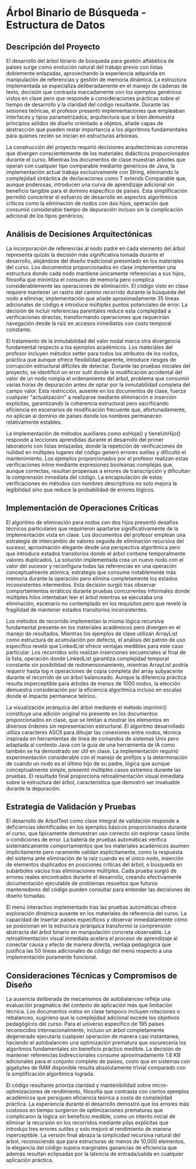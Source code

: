 # Árbol Binario de Búsqueda - Estructura de Datos

## Descripción del Proyecto

El desarrollo del árbol binario de búsqueda para gestión alfabética de países surge como evolución natural del trabajo previo con listas doblemente enlazadas, aprovechando la experiencia adquirida en manipulación de referencias y gestión de memoria dinámica. La estructura implementada se especializa deliberadamente en el manejo de cadenas de texto, decisión que contrasta marcadamente con los ejemplos genéricos vistos en clase pero que responde a consideraciones prácticas sobre el tiempo de desarrollo y la claridad del código resultante. Durante las sesiones teóricas, el profesor presentó implementaciones que empleaban interfaces y tipos parametrizados, arquitectura que si bien demuestra principios sólidos de diseño orientado a objetos, añade capas de abstracción que pueden restar importancia a los algoritmos fundamentales para quienes recién se inician en estructuras arbóreas.

La construcción del proyecto requirió decisiones arquitectónicas concretas que divergen conscientemente de los materiales didácticos proporcionados durante el curso. Mientras los documentos de clase muestran árboles que operan con cualquier tipo comparable mediante genéricos de Java, la implementación actual trabaja exclusivamente con String, eliminando la complejidad sintáctica de declaraciones como T extends Comparable<T> que, aunque poderosas, introducen una curva de aprendizaje adicional sin beneficio tangible para el dominio específico de países. Esta simplificación permitió concentrar el esfuerzo de desarrollo en aspectos algorítmicos críticos como la eliminación de nodos con dos hijos, operación que consumió considerable tiempo de depuración incluso sin la complicación adicional de los tipos genéricos.

## Análisis de Decisiones Arquitectónicas

La incorporación de referencias al nodo padre en cada elemento del árbol representa quizás la decisión más significativa tomada durante el desarrollo, alejándose del diseño tradicional presentado en los materiales del curso. Los documentos proporcionados en clase implementan una estructura donde cada nodo mantiene únicamente referencias a sus hijos, filosofía que minimiza el consumo de memoria pero complica considerablemente las operaciones de eliminación. El código visto en clase requiere mantener un rastro del camino recorrido durante la búsqueda del nodo a eliminar, implementación que añade aproximadamente 35 líneas adicionales de código e introduce múltiples puntos potenciales de error. La decisión de incluir referencias parentales reduce esta complejidad a verificaciones directas, transformando operaciones que requerirían navegación desde la raíz en accesos inmediatos con costo temporal constante.

El tratamiento de la inmutabilidad del valor nodal marca otra divergencia fundamental respecto a los ejemplos académicos. Los materiales del profesor incluyen métodos setter para todos los atributos de los nodos, práctica que aunque ofrece flexibilidad aparente, introduce riesgos de corrupción estructural difíciles de detectar. Durante las pruebas iniciales del proyecto, se identificó un error sutil donde la modificación accidental del valor de un nodo rompía el ordenamiento del árbol, problema que consumió varias horas de depuración antes de optar por la inmutabilidad completa del campo valor. Esta restricción, ausente en los documentos de clase, fuerza cualquier "actualización" a realizarse mediante eliminación e inserción explícitas, garantizando la coherencia estructural pero sacrificando eficiencia en escenarios de modificación frecuente que, afortunadamente, no aplican al dominio de países donde los nombres permanecen relativamente estables.

La implementación de métodos auxiliares como esHoja() y tieneUnHijo() responde a lecciones aprendidas durante el desarrollo del primer laboratorio con listas enlazadas, donde la repetición de verificaciones de nulidad en múltiples lugares del código generó errores sutiles y dificultó el mantenimiento. Los ejemplos proporcionados por el profesor realizan estas verificaciones inline mediante expresiones booleanas complejas que, aunque correctas, resultan propensas a errores de transcripción y dificultan la comprensión inmediata del código. La encapsulación de estas verificaciones en métodos con nombres descriptivos no solo mejora la legibilidad sino que reduce la probabilidad de errores lógicos.

## Implementación de Operaciones Críticas

El algoritmo de eliminación para nodos con dos hijos presentó desafíos técnicos particulares que requirieron apartarse significativamente de la implementación vista en clase. Los documentos del profesor emplean una estrategia de intercambio de valores seguida de eliminación recursiva del sucesor, aproximación elegante desde una perspectiva algorítmica pero que introduce estados transitorios donde el árbol contiene temporalmente valores duplicados. La solución implementada crea un nuevo nodo con el valor del sucesor y reconfigura todas las referencias en una operación conceptualmente atómica, estrategia que consume notablemente más memoria durante la operación pero elimina completamente los estados inconsistentes intermedios. Esta decisión surgió tras observar comportamientos erráticos durante pruebas concurrentes informales donde múltiples hilos intentaban leer el árbol mientras se ejecutaba una eliminación, escenario no contemplado en los requisitos pero que reveló la fragilidad de mantener estados transitorios inconsistentes.

Los métodos de recorrido implementan la misma lógica recursiva fundamental presente en los materiales académicos pero divergen en el manejo de resultados. Mientras los ejemplos de clase utilizan ArrayList como estructura de acumulación por defecto, el análisis del patrón de uso específico reveló que LinkedList ofrece ventajas medibles para este caso particular. Los recorridos solo realizan inserciones secuenciales al final de la lista, operación donde LinkedList garantiza complejidad temporal constante sin posibilidad de redimensionamiento, mientras ArrayList podría requerir hasta log n operaciones de copia completa del array subyacente durante el recorrido de un árbol balanceado. Aunque la diferencia práctica resulta imperceptible para árboles de menos de 1000 nodos, la elección demuestra consideración por la eficiencia algorítmica incluso en escalas donde el impacto permanece teórico.

La visualización jerárquica del árbol mediante el método imprimir() constituye una adición original no presente en los documentos proporcionados en clase, que se limitan a mostrar los elementos en diversos órdenes sin representación estructural. El algoritmo desarrollado utiliza caracteres ASCII para dibujar las conexiones entre nodos, técnica inspirada en herramientas de línea de comandos de sistemas Unix pero adaptada al contexto Java con la guía de una herramienta de IA como también se ha demostrado ser útil en clase. La implementación requirió experimentación considerable con el manejo de prefijos y la determinación de cuándo un nodo es el último hijo de su padre, lógica que aunque conceptualmente simple, presentó múltiples casos extremos durante las pruebas. El resultado final proporciona retroalimentación visual inmediata sobre la estructura del árbol, característica que demostró ser invaluable durante la depuración.

## Estrategia de Validación y Pruebas

El desarrollo de ArbolTest como clase integral de validación responde a deficiencias identificadas en los ejemplos básicos proporcionados durante el curso, que típicamente demuestran uso correcto sin explorar casos límite o condiciones de error. La batería de pruebas automáticas verifica sistemáticamente comportamientos que los materiales académicos asumen implícitamente pero raramente validan explícitamente, como la respuesta del sistema ante eliminación de la raíz cuando es el único nodo, inserción de elementos duplicados en posiciones críticas del árbol, o búsqueda en subárboles vacíos tras eliminaciones múltiples. Cada prueba surgió de errores reales encontrados durante el desarrollo, creando efectivamente documentación ejecutable de problemas resueltos que futuros mantenedores del código pueden consultar para entender las decisiones de diseño tomadas.

El menú interactivo implementado tras las pruebas automáticas ofrece exploración dinámica ausente en los materiales de referencia del curso. La capacidad de insertar países específicos y observar inmediatamente cómo se posicionan en la estructura jerárquica transformó la comprensión abstracta del árbol binario en manipulación concreta observable. La retroalimentación visual inmediata acelera el proceso de aprendizaje al conectar causa y efecto de manera directa, ventaja pedagógica que justifica las 50 líneas adicionales de código del menú respecto a una implementación puramente funcional.

## Consideraciones Técnicas y Compromisos de Diseño

La ausencia deliberada de mecanismos de autobalanceo refleja una evaluación pragmática del contexto de aplicación más que limitación técnica. Los documentos vistos en clase tampoco incluyen rotaciones o rebalanceo, sugirieno que la complejidad adicional excede los objetivos pedagógicos del curso. Para el universo específico de 195 países reconocidos internacionalmente, incluso un árbol completamente degenerado ejecutaría cualquier operación de manera casi instantanea, haciendo el autobalanceo una optimización prematura que oscurecería los algoritmos fundamentales sin beneficio práctico medible. La decisión de mantener referencias bidireccionales consume aproximadamente 1.6 KB adicionales para el conjunto completo de países, costo que en sistemas con gigabytes de RAM disponible resulta absolutamente trivial comparado con la simplificación algorítmica lograda.

El código resultante prioriza claridad y mantenibilidad sobre micro-optimizaciones de rendimiento, filosofía que contrasta con ciertos ejemplos académicos que persiguen eficiencia teórica a costa de complejidad práctica. La experiencia durante el desarrollo demostró que los errores más costosos en tiempo surgieron de optimizaciones prematuras que complicaron la lógica sin beneficio medible, como un intento inicial de eliminar la recursión en los recorridos mediante pilas explícitas que introdujo tres errores sutiles y solo mejoró el rendimiento de manera inperceptible. La versión final abraza la simplicidad recursiva natural del árbol, reconociendo que para estructuras de menos de 10,000 elementos, la elegancia del código supera marginales ganancias de eficiencia que además resultan eclipsadas por la latencia de entrada/salida en cualquier aplicación práctica.